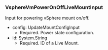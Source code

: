 ### VsphereVmPowerOnOffLiveMountInput
Input for powering vSphere mount on/off.

- config: UpdateMountConfigInput
  - Required. Power state configuration.
- id: System.String
  - Required. ID of a Live Mount.
